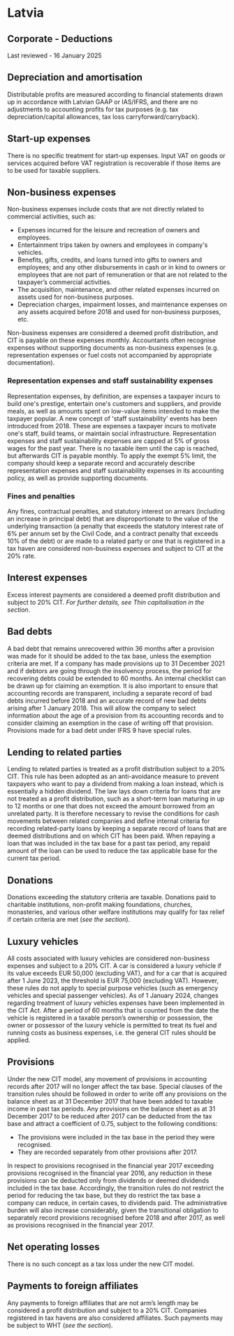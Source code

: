 # Latvia
## Corporate - Deductions
Last reviewed - 16 January 2025
## Depreciation and amortisation
Distributable profits are measured according to financial statements drawn up in accordance with Latvian GAAP or IAS/IFRS, and there are no adjustments to accounting profits for tax purposes (e.g. tax depreciation/capital allowances, tax loss carryforward/carryback).
## Start-up expenses
There is no specific treatment for start-up expenses.
Input VAT on goods or services acquired before VAT registration is recoverable if those items are to be used for taxable suppliers.
## Non-business expenses
Non-business expenses include costs that are not directly related to commercial activities, such as:
  * Expenses incurred for the leisure and recreation of owners and employees.
  * Entertainment trips taken by owners and employees in company's vehicles.
  * Benefits, gifts, credits, and loans turned into gifts to owners and employees; and any other disbursements in cash or in kind to owners or employees that are not part of remuneration or that are not related to the taxpayer’s commercial activities.
  * The acquisition, maintenance, and other related expenses incurred on assets used for non-business purposes.
  * Depreciation charges, impairment losses, and maintenance expenses on any assets acquired before 2018 and used for non‑business purposes, etc.


Non-business expenses are considered a deemed profit distribution, and CIT is payable on these expenses monthly. Accountants often recognise expenses without supporting documents as non-business expenses (e.g. representation expenses or fuel costs not accompanied by appropriate documentation).
### Representation expenses and staff sustainability expenses
Representation expenses, by definition, are expenses a taxpayer incurs to build one's prestige, entertain one's customers and suppliers, and provide meals, as well as amounts spent on low-value items intended to make the taxpayer popular.
A new concept of 'staff sustainability' events has been introduced from 2018. These are expenses a taxpayer incurs to motivate one's staff, build teams, or maintain social infrastructure.
Representation expenses and staff sustainability expenses are capped at 5% of gross wages for the past year. There is no taxable item until the cap is reached, but afterwards CIT is payable monthly.
To apply the exempt 5% limit, the company should keep a separate record and accurately describe representation expenses and staff sustainability expenses in its accounting policy, as well as provide supporting documents.
### Fines and penalties
Any fines, contractual penalties, and statutory interest on arrears (including an increase in principal debt) that are disproportionate to the value of the underlying transaction (a penalty that exceeds the statutory interest rate of 6% per annum set by the Civil Code, and a contract penalty that exceeds 10% of the debt) or are made to a related party or one that is registered in a tax haven are considered non-business expenses and subject to CIT at the 20% rate.
## Interest expenses
Excess interest payments are considered a deemed profit distribution and subject to 20% CIT. _For further details, see Thin capitalisation in the section_.
## Bad debts
A bad debt that remains unrecovered within 36 months after a provision was made for it should be added to the tax base, unless the exemption criteria are met. If a company has made provisions up to 31 December 2021 and if debtors are going through the insolvency process, the period for recovering debts could be extended to 60 months.
An internal checklist can be drawn up for claiming an exemption. It is also important to ensure that accounting records are transparent, including a separate record of bad debts incurred before 2018 and an accurate record of new bad debts arising after 1 January 2018. This will allow the company to select information about the age of a provision from its accounting records and to consider claiming an exemption in the case of writing off that provision. Provisions made for a bad debt under IFRS 9 have special rules.
## Lending to related parties
Lending to related parties is treated as a profit distribution subject to a 20% CIT. This rule has been adopted as an anti-avoidance measure to prevent taxpayers who want to pay a dividend from making a loan instead, which is essentially a hidden dividend.
The law lays down criteria for loans that are not treated as a profit distribution, such as a short-term loan maturing in up to 12 months or one that does not exceed the amount borrowed from an unrelated party. It is therefore necessary to revise the conditions for cash movements between related companies and define internal criteria for recording related-party loans by keeping a separate record of loans that are deemed distributions and on which CIT has been paid.
When repaying a loan that was included in the tax base for a past tax period, any repaid amount of the loan can be used to reduce the tax applicable base for the current tax period.
## Donations
Donations exceeding the statutory criteria are taxable. Donations paid to charitable institutions, non-profit making foundations, churches, monasteries, and various other welfare institutions may qualify for tax relief if certain criteria are met (_see the section_).
## Luxury vehicles
All costs associated with luxury vehicles are considered non-business expenses and subject to a 20% CIT. A car is considered a luxury vehicle if its value exceeds EUR 50,000 (excluding VAT), and for a car that is acquired after 1 June 2023, the threshold is EUR 75,000 (excluding VAT). However, these rules do not apply to special purpose vehicles (such as emergency vehicles and special passenger vehicles).
As of 1 January 2024, changes regarding treatment of luxury vehicles expenses have been implemented in the CIT Act. After a period of 60 months that is counted from the date the vehicle is registered in a taxable person’s ownership or possession, the owner or possessor of the luxury vehicle is permitted to treat its fuel and running costs as business expenses, i.e. the general CIT rules should be applied.
## Provisions
Under the new CIT model, any movement of provisions in accounting records after 2017 will no longer affect the tax base.
Special clauses of the transition rules should be followed in order to write off any provisions on the balance sheet as at 31 December 2017 that have been added to taxable income in past tax periods.
Any provisions on the balance sheet as at 31 December 2017 to be reduced after 2017 can be deducted from the tax base and attract a coefficient of 0.75, subject to the following conditions:
  * The provisions were included in the tax base in the period they were recognised.
  * They are recorded separately from other provisions after 2017.


In respect to provisions recognised in the financial year 2017 exceeding provisions recognised in the financial year 2016, any reduction in these provisions can be deducted only from dividends or deemed dividends included in the tax base.
Accordingly, the transition rules do not restrict the period for reducing the tax base, but they do restrict the tax base a company can reduce, in certain cases, to dividends paid. The administrative burden will also increase considerably, given the transitional obligation to separately record provisions recognised before 2018 and after 2017, as well as provisions recognised in the financial year 2017.
## Net operating losses
There is no such concept as a tax loss under the new CIT model.
## Payments to foreign affiliates
Any payments to foreign affiliates that are not arm’s length may be considered a profit distribution and subject to a 20% CIT.
Companies registered in tax havens are also considered affiliates. Such payments may be subject to WHT (_see the section_).
